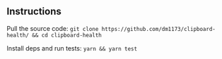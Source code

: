 ## Instructions

Pull the source code: `git clone https://github.com/dm1173/clipboard-health/ && cd clipboard-health`

Install deps and run tests: `yarn && yarn test`
